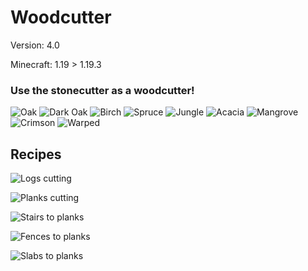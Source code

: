 # Woodcutter

Version: 4.0

Minecraft: 1.19 > 1.19.3


### **Use the stonecutter as a woodcutter!**
![Oak](https://download.topazdev.fr/projets/datapack/curi-woodcutter/buche_chene-32.png)
![Dark Oak](https://download.topazdev.fr/projets/datapack/curi-woodcutter/buche_chene_noir-32.png)
![Birch](https://download.topazdev.fr/projets/datapack/curi-woodcutter/buche_bouleau-32.png)
![Spruce](https://download.topazdev.fr/projets/datapack/curi-woodcutter/buche_sapin-32.png)
![Jungle](https://download.topazdev.fr/projets/datapack/curi-woodcutter/buche_acajou-32.png)
![Acacia](https://download.topazdev.fr/projets/datapack/curi-woodcutter/buche_acacia-32.png)
![Mangrove](https://download.topazdev.fr/projets/datapack/curi-woodcutter/buche_mangrove-32.png)
![Crimson](https://download.topazdev.fr/projets/datapack/curi-woodcutter/crimson_stem-32.png)
![Warped](https://download.topazdev.fr/projets/datapack/curi-woodcutter/warped_stem-32.png)

## Recipes

![Logs cutting](https://raw.githubusercontent.com/Azerxim/MC-Woodcutter/blob/main/images/logs.jpg)

![Planks cutting](https://raw.githubusercontent.com/Azerxim/MC-Woodcutter/blob/main/images/planks.jpg)

![Stairs to planks](https://raw.githubusercontent.com/Azerxim/MC-Woodcutter/blob/main/images/stairs.jpg)

![Fences to planks](https://raw.githubusercontent.com/Azerxim/MC-Woodcutter/blob/main/images/fences.jpg)

![Slabs to planks](https://raw.githubusercontent.com/Azerxim/MC-Woodcutter/blob/main/images/slabs.jpg)
